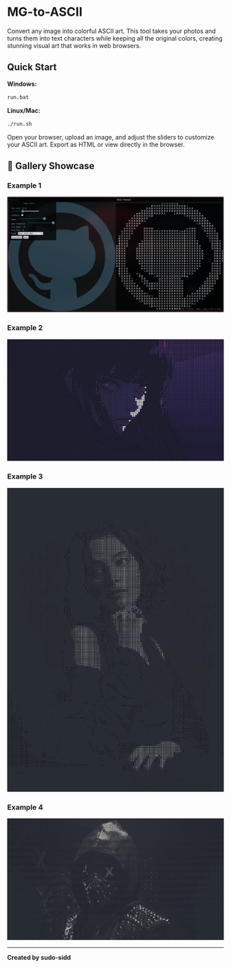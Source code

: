 # MG-to-ASCII

Convert any image into colorful ASCII art. This tool takes your photos and turns them into text characters while keeping all the original colors, creating stunning visual art that works in web browsers.

## Quick Start

**Windows:**

```bash
run.bat
```

**Linux/Mac:**

```bash
./run.sh
```

Open your browser, upload an image, and adjust the sliders to customize your ASCII art. Export as HTML or view directly in the browser.

## 🎨 Gallery Showcase

### Example 1

![Image 3](images/3.png)

### Example 2

![Image 2](images/2.png)

### Example 3

![Image 4](images/4.png)

### Example 4

![Image 5](images/5.png)

---

**Created by sudo-sidd**
